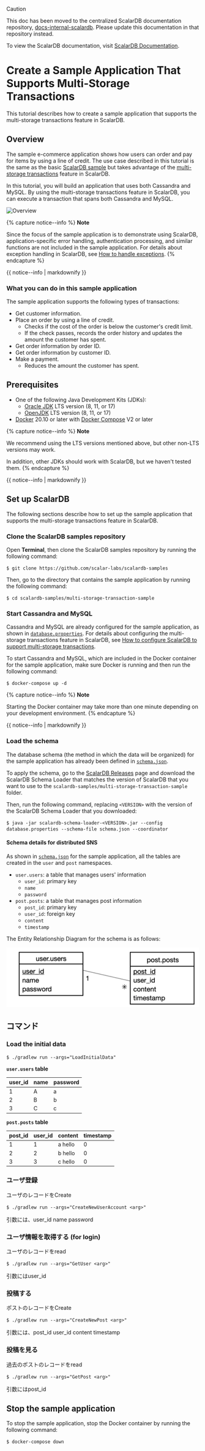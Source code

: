 > [!CAUTION]
> 
> This doc has been moved to the centralized ScalarDB documentation repository, [docs-internal-scalardb](https://github.com/scalar-labs/docs-internal-scalardb). Please update this documentation in that repository instead.
> 
> To view the ScalarDB documentation, visit [ScalarDB Documentation](https://scalardb.scalar-labs.com/docs/).

# Create a Sample Application That Supports Multi-Storage Transactions

This tutorial describes how to create a sample application that supports the multi-storage transactions feature in ScalarDB.

## Overview

The sample e-commerce application shows how users can order and pay for items by using a line of credit. The use case described in this tutorial is the same as the basic [ScalarDB sample](../scalardb-sample/README.md) but takes advantage of the [multi-storage transactions](https://github.com/scalar-labs/scalardb/blob/master/docs/multi-storage-transactions.md) feature in ScalarDB.

In this tutorial, you will build an application that uses both Cassandra and MySQL. By using the multi-storage transactions feature in ScalarDB, you can execute a transaction that spans both Cassandra and MySQL.

![Overview](images/overview.png)

{% capture notice--info %}
**Note**

Since the focus of the sample application is to demonstrate using ScalarDB, application-specific error handling, authentication processing, and similar functions are not included in the sample application. For details about exception handling in ScalarDB, see [How to handle exceptions](https://github.com/scalar-labs/scalardb/blob/master/docs/api-guide.md#how-to-handle-exceptions).
{% endcapture %}

<div class="notice--info">{{ notice--info | markdownify }}</div>

### What you can do in this sample application

The sample application supports the following types of transactions:

- Get customer information.
- Place an order by using a line of credit.
  - Checks if the cost of the order is below the customer's credit limit.
  - If the check passes, records the order history and updates the amount the customer has spent.
- Get order information by order ID.
- Get order information by customer ID.
- Make a payment.
  - Reduces the amount the customer has spent.

## Prerequisites

- One of the following Java Development Kits (JDKs):
  - [Oracle JDK](https://www.oracle.com/java/technologies/downloads/) LTS version (8, 11, or 17)
  - [OpenJDK](https://openjdk.org/install/) LTS version (8, 11, or 17)
- [Docker](https://www.docker.com/get-started/) 20.10 or later with [Docker Compose](https://docs.docker.com/compose/install/) V2 or later

{% capture notice--info %}
**Note**

We recommend using the LTS versions mentioned above, but other non-LTS versions may work.

In addition, other JDKs should work with ScalarDB, but we haven't tested them.
{% endcapture %}

<div class="notice--info">{{ notice--info | markdownify }}</div>

## Set up ScalarDB

The following sections describe how to set up the sample application that supports the multi-storage transactions feature in ScalarDB.

### Clone the ScalarDB samples repository

Open **Terminal**, then clone the ScalarDB samples repository by running the following command:

```console
$ git clone https://github.com/scalar-labs/scalardb-samples
```

Then, go to the directory that contains the sample application by running the following command:

```console
$ cd scalardb-samples/multi-storage-transaction-sample
```

### Start Cassandra and MySQL

Cassandra and MySQL are already configured for the sample application, as shown in [`database.properties`](database.properties). For details about configuring the multi-storage transactions feature in ScalarDB, see [How to configure ScalarDB to support multi-storage transactions](https://github.com/scalar-labs/scalardb/blob/master/docs/multi-storage-transactions.md#how-to-configure-scalardb-to-support-multi-storage-transactions).

To start Cassandra and MySQL, which are included in the Docker container for the sample application, make sure Docker is running and then run the following command:

```console
$ docker-compose up -d
```

{% capture notice--info %}
**Note**

Starting the Docker container may take more than one minute depending on your development environment.
{% endcapture %}

<div class="notice--info">{{ notice--info | markdownify }}</div>

### Load the schema

The database schema (the method in which the data will be organized) for the sample application has already been defined in [`schema.json`](schema.json).

To apply the schema, go to the [ScalarDB Releases](https://github.com/scalar-labs/scalardb/releases) page and download the ScalarDB Schema Loader that matches the version of ScalarDB that you want to use to the `scalardb-samples/multi-storage-transaction-sample` folder.

Then, run the following command, replacing `<VERSION>` with the version of the ScalarDB Schema Loader that you downloaded:

```console
$ java -jar scalardb-schema-loader-<VERSION>.jar --config database.properties --schema-file schema.json --coordinator
```

#### Schema details for distributed SNS

As shown in [`schema.json`](schema.json) for the sample application, all the tables are created in the `user` and `post` namespaces.

- `user.users`: a table that manages users' information
  - `user_id`: primary key
  - `name`
  - `password`
- `post.posts`: a table that manages post information
  - `post_id`: primary key
  - `user_id`: foreign key
  - `content`
  - `timestamp`

The Entity Relationship Diagram for the schema is as follows:

![ERD](images/ERD_EZ.png)

## コマンド

### Load the initial data

```console
$ ./gradlew run --args="LoadInitialData"
```
**`user.users` table**

| user_id | name | password |
|---------|------|----------|
| 1       | A    | a        |
| 2       | B    | b        |
| 3       | C    | c        |

**`post.posts` table**

| post_id | user_id | content | timestamp |
|---------|---------|---------|-----------|
| 1       | 1       | a hello | 0         |
| 2       | 2       | b hello | 0         |
| 3       | 3       | c hello | 0         |


### ユーザ登録

ユーザのレコードをCreate

```console
$ ./gradlew run --args="CreateNewUserAccount <arg>"
```

引数には、user_id name password

### ユーザ情報を取得する (for login)

ユーザのレコードをread

```console
$ ./gradlew run --args="GetUser <arg>"
```

引数にはuser_id

### 投稿する

ポストのレコードをCreate

```console
$ ./gradlew run --args="CreateNewPost <arg>"
```
引数には、post_id user_id content timestamp

### 投稿を見る

過去のポストのレコードをread

```console
$ ./gradlew run --args="GetPost <arg>"
```

引数にはpost_id

## Stop the sample application

To stop the sample application, stop the Docker container by running the following command:

```console
$ docker-compose down
```

